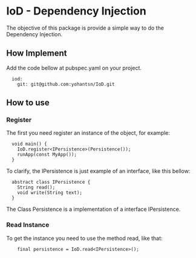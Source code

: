 # IoD - Dependency Injection

The objective of this package is provide a simple way to do the Dependency Injection.

## How Implement

Add the code bellow at pubspec.yaml on your project.
```
  iod: 
    git: git@github.com:yohantsn/IoD.git
```

## How to use
### Register
The first you need register an instance of the object, for example:
```
  void main() {
    IoD.register<IPersistence>(Persistence());
    runApp(const MyApp());
  }
```
To clarify, the IPersistence is just example of an interface, like this bellow:
```
  abstract class IPersistence {
    String read();
    void write(String text);
  }
```

The Class Persistence is a implementation of a interface IPersistence.

### Read Instance

To get the instance you need to use the method read, like that:
```
    final persistence = IoD.read<IPersistence>();
```

